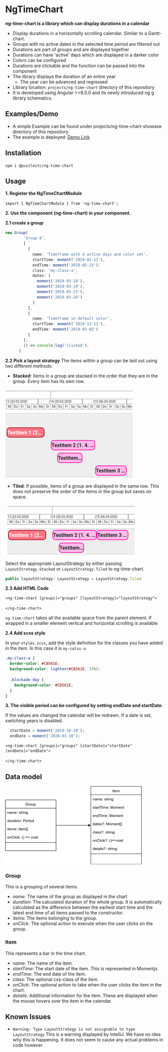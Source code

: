 # NgTimeChart

**ng-time-chart is a library which can display durations in a calendar**

* Display durations in a horizontally scrolling calendar. Similar to a Gantt-chart.
* Groups with no active dates in the selected time period are filtered out
* Durations are part of groups and are displayed together
* Durations can have 'active' days which are displayed in a darker color
* Colors can be configured
* Durations are clickable and the function can be passed into the component
* The library displays the duration of an entire year
  * The year can be advanced and regressed
* Library location: `projects/ng-time-chart` directory of this repository
* It is developed using Angular >=6.0.0 and its newly introduced ng g library schematics.

## Examples/Demo
* A simple Example can be found under projects/ng-time-chart-showase directory of this repository.
* The example is deployed: [Demo Link](https://puzzle.github.io/ng-time-chart/)

## Installation
`npm i @puzzleitc/ng-time-chart`

## Usage
**1. Register the NgTimeChartModule**

`import { NgTimeChartModule } from 'ng-time-chart';`

**2. Use the component (ng-time-chart) in your component.**

**2.1 create a group**
```typescript
new Group(
        'Group 0',
        [
          {
            name: 'Timeframe with 4 active days and color set',
            startTime: moment('2019-02-12'),
            endTime: moment('2019-05-23').
            class: 'my-class-a',
            dates: [
              moment('2019-03-18'),
              moment('2019-03-19'),
              moment('2019-03-23'),
              moment('2019-03-24')
            ]
          },
          {
            name: 'Timeframe in default color',
            startTime: moment('2018-12-11'),
            endTime: moment('2019-03-02')
          }
        ],
        () => console.log('clicked'),
      )
```

**2.2 Pick a layout strategy**
The items within a group can be laid out using two different methods:
- **Stacked**: Items in a group are stacked in the order that they are in the group. Every item has its own row.

![stacked layout](documentation/stacked_layout.png)

- **Tiled**: If possible, items of a group are displayed in the same row. This does not preserve the order of the items in the group but saves on space.

![tiled layout](documentation/tiled_layout.png)

Select the appropriate LayoutStrategy by either passing `LayoutStrategy.Stacked` or `LayoutStrategy.Tiled` to ng-time-chart.

```typescript
public layoutStrategy: LayoutStrategy = LayoutStrategy.Tiled
```

**2.3 Add HTML Code**
```angular2html
<ng-time-chart [groups]="groups" [layoutStrategy]="layoutStrategy">

</ng-time-chart>
```

`ng-time-chart` takes all the available space from the parent element. If wrapped in a smaller element vertical and horizontal scrolling is available

**2.4 Add scss style**

In your `styles.scss`, add the style definition for the classes you have added in the item. In this case it is `my-calss-a`
```scss
.my-class-a {
  border-color: #CB561E;
  background-color: lighten(#CB561E, 35%);

  .blockade-day {
    background-color: #CB561E;
  }
}
```

**3. The visible period can be configured by setting endDate and startDate.**
 
If the values are changed the calendar will be redrawn. If a date is set, switching years is disabled.

```typescript
  startDate = moment('2019-10-10');
  endDate = moment('2020-03-10');
```

```angular2html
<ng-time-chart [groups]="groups" [startDate]="startDate" [endDate]="endDate">

</ng-time-chart>
```

## Data model
![documentation/data-model.png](documentation/data-model.png)
### Group
This is a grouping of several items.
- _name_: The name of the group as displayed in the chart
- _duration_: The calculated duration of the whole group. It is automatically calculated as the difference between the earliest start time and the latest end time of all items passed to the constructor.
- _items_: The items belonging to the group.
- _onClick_: The optional action to execute when the user clicks on the group.

### Item
This represents a bar in the time chart.
- _name_: The name of the item.
- _startTime_: The start date of the item. This is represented in Momentjs
- _endTime_: The end date of the item.
- _class_: The optional css-class of the item.
- _onClick_: The optional action to take when the user clicks the item in the chart.
- _details_: Additional information for the item. These are displayed when the mouse hovers over the item in the calendar.
 
## Known Issues

- `Warning: Type LayoutStrategy is not assignable to type LayoutStrategy`
This is a warning displayed by IntelliJ. We have no idea why this is happening. It does not seem to cause any actual problems in code however.
